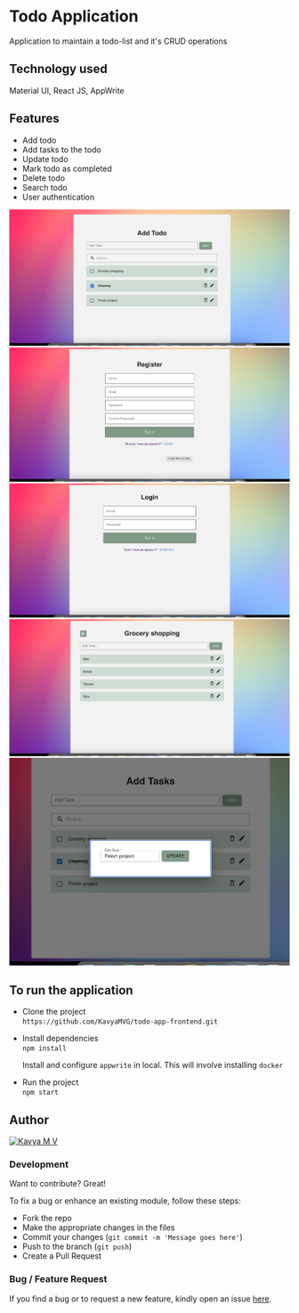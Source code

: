 # Todo Application

Application to maintain a todo-list and it's CRUD operations

## Technology used

Material UI, React JS, AppWrite

## Features

- Add todo
- Add tasks to the todo
- Update todo
- Mark todo as completed
- Delete todo
- Search todo
- User authentication

![Create todo page](./assets/home.png)
![Register-page](./assets/register.png)
![Login-page](./assets/login.png)
![tasks](./assets/sub-todo.png)
![Update](./assets/updateTodo.png)

## To run the application

- Clone the project <br>
  `https://github.com/KavyaMVG/todo-app-frontend.git`

- Install dependencies <br>
  `npm install` <br>

  Install and configure `appwrite` in local. This will involve installing `docker`

- Run the project <br>
  `npm start`

## Author

<a href="https://github.com/kavyamvg"> <img src="https://github.com/kavyamvg.png" alt="Kavya M V" style="width:50px;"/></a>

### Development

Want to contribute? Great!

To fix a bug or enhance an existing module, follow these steps:

- Fork the repo
- Make the appropriate changes in the files
- Commit your changes (`git commit -m 'Message goes here'`)
- Push to the branch (`git push`)
- Create a Pull Request

### Bug / Feature Request

If you find a bug or to request a new feature, kindly open an issue [here](https://github.com/KavyaMVG/Chat-app-frontend/issues/new).
